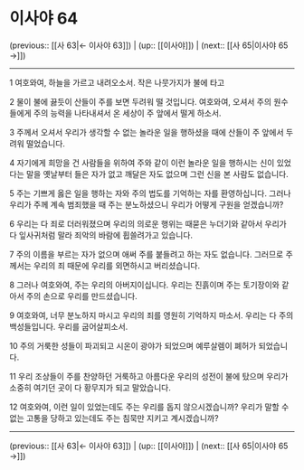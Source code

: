 # 이사야 64

(previous:: [[사 63|← 이사야 63]]) | (up:: [[이사야]]) | (next:: [[사 65|이사야 65 →]])

***




1 
여호와여, 하늘을 가르고 내려오소서. 작은 나뭇가지가 불에 타고 



2 
물이 불에 끓듯이 산들이 주를 보면 두려워 떨 것입니다. 여호와여, 오셔서 주의 원수들에게 주의 능력을 나타내셔서 온 세상이 주 앞에서 떨게 하소서. 



3 
주께서 오셔서 우리가 생각할 수 없는 놀라운 일을 행하셨을 때에 산들이 주 앞에서 두려워 떨었습니다. 



4 
자기에게 희망을 건 사람들을 위하여 주와 같이 이런 놀라운 일을 행하시는 신이 있었다는 말을 옛날부터 들은 자가 없고 깨달은 자도 없으며 그런 신을 본 사람도 없습니다. 



5 
주는 기쁘게 옳은 일을 행하는 자와 주의 법도를 기억하는 자를 환영하십니다. 그러나 우리가 주께 계속 범죄했을 때 주는 분노하셨으니 우리가 어떻게 구원을 얻겠습니까? 



6 
우리는 다 죄로 더러워졌으며 우리의 의로운 행위는 때묻은 누더기와 같아서 우리가 다 잎사귀처럼 말라 죄악의 바람에 휩쓸려가고 있습니다. 



7 
주의 이름을 부르는 자가 없으며 애써 주를 붙들려고 하는 자도 없습니다. 그러므로 주께서는 우리의 죄 때문에 우리를 외면하시고 버리셨습니다. 



8 
그러나 여호와여, 주는 우리의 아버지이십니다. 우리는 진흙이며 주는 토기장이와 같아서 주의 손으로 우리를 만드셨습니다. 



9 
여호와여, 너무 분노하지 마시고 우리의 죄를 영원히 기억하지 마소서. 우리는 다 주의 백성들입니다. 우리를 굽어살피소서. 



10 
주의 거룩한 성들이 파괴되고 시온이 광야가 되었으며 예루살렘이 폐허가 되었습니다. 



11 
우리 조상들이 주를 찬양하던 거룩하고 아름다운 우리의 성전이 불에 탔으며 우리가 소중히 여기던 곳이 다 황무지가 되고 말았습니다. 



12 
여호와여, 이런 일이 있었는데도 주는 우리를 돕지 않으시겠습니까? 우리가 말할 수 없는 고통을 당하고 있는데도 주는 침묵만 지키고 계시겠습니까?

***

(previous:: [[사 63|← 이사야 63]]) | (up:: [[이사야]]) | (next:: [[사 65|이사야 65 →]])
